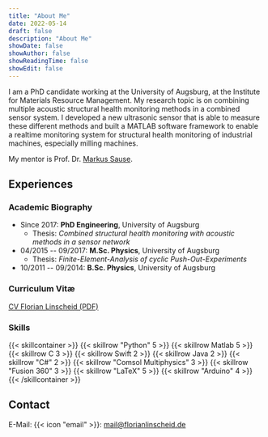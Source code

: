 ```yaml
---
title: "About Me"
date: 2022-05-14
draft: false
description: "About Me"
showDate: false
showAuthor: false
showReadingTime: false
showEdit: false
---
```



<!-- ![Profilfoto](Linscheid_Florian_519.jpg "Profilfoto von [mir]({{< ref "/" >}})") -->

I am a PhD candidate working at the University of Augsburg, at the Institute for Materials Resource Management.
My research topic is on combining multiple acoustic structural health monitoring methods in a combined sensor system.
I developed a new ultrasonic sensor that is able to measure these different methods and built a MATLAB software framework to enable a realtime monitoring system for structural health monitoring of industrial machines, especially milling machines.

My mentor is Prof. Dr. [Markus Sause](https://www.uni-augsburg.de/de/fakultaet/mntf/mrm/prof/mech/team/sause/).

## Experiences

### Academic Biography

- Since 2017: **PhD Engineering**, University of Augsburg
  - Thesis: *Combined structural health monitoring with acoustic methods in a sensor network*
- 04/2015 -- 09/2017: **M.Sc. Physics**, University of Augsburg
	- Thesis: *Finite-Element-Analysis of cyclic Push-Out-Experiments*
- 10/2011 -- 09/2014: **B.Sc. Physics**, University of Augsburg


### Curriculum Vitæ
[CV Florian Linscheid (PDF)](CV_Linscheid.pdf)

### Skills

{{< skillcontainer >}}
  {{< skillrow "Python" 5 >}}
  {{< skillrow Matlab 5 >}}
  {{< skillrow C 3 >}}
  {{< skillrow Swift 2 >}}
  {{< skillrow Java 2 >}}
  {{< skillrow "C#" 2 >}}
  {{< skillrow "Comsol Multiphysics" 3 >}}
  {{< skillrow "Fusion 360" 3 >}}
  {{< skillrow "LaTeX" 5 >}}
  {{< skillrow "Arduino" 4 >}}
{{< /skillcontainer >}}


## Contact
E-Mail: {{< icon "email" >}}: mail@florianlinscheid.de

